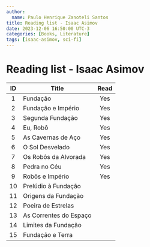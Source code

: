 ```yaml
---
author:
  name: Paulo Henrique Zanoteli Santos
title: Reading list - Isaac Asimov 
date: 2023-12-06 16:50:00 UTC-3
categories: [Books, Literature]
tags: [isaac-asimov, sci-fi]
---
```


# Reading list - Isaac Asimov

| ID  | Title                   | Read |
|:---:| ------------------------|:----:|
| 1   | Fundação                |  Yes |
| 2   | Fundação e Império      |  Yes |
| 3   | Segunda Fundação        |  Yes |
| 4   | Eu, Robô                |  Yes |
| 5   | As Cavernas de Aço      |  Yes |
| 6   | O Sol Desvelado         |  Yes |
| 7   | Os Robôs da Alvorada    |  Yes |
| 8   | Pedra no Céu            |  Yes |
| 9   | Robôs e Império         |  Yes |
| 10  | Prelúdio à Fundação     |      |
| 11  | Origens da Fundação     |      |
| 12  | Poeira de Estrelas      |      |
| 13  | As Correntes do Espaço  |      |
| 14  | Limites da Fundação     |      |
| 15  | Fundação e Terra        |      |